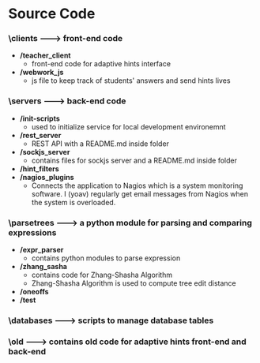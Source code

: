 # Source Code #

### \clients ---> front-end code ###
- **/teacher_client**
	- front-end code for adaptive hints interface
- **/webwork_js**
	- js file to keep track of students' answers and send hints lives

### \servers ---> back-end code ###
- **/init-scripts**	
	- used to initialize service for local development environemnt
- **/rest_server**
	- REST API with a README.md inside folder
- **/sockjs_server**
	- contains files for sockjs server and a README.md inside folder
- **/hint_filters**
- **/nagios_plugins**
	- Connects the application to Nagios which is a system monitoring software. I (yoav) regularly get email messages from Nagios when the system is overloaded.
	

### \parsetrees ---> a python module for parsing and comparing expressions ###
- **/expr_parser**
	- contains python modules to parse expression
- **/zhang_sasha**
	- contains code for Zhang-Shasha Algorithm
	- Zhang-Shasha Algorithm is used to compute tree edit distance
- **/oneoffs**
- **/test**

### \databases ---> scripts to manage database tables

### \old ---> contains old code for adaptive hints front-end and back-end ###